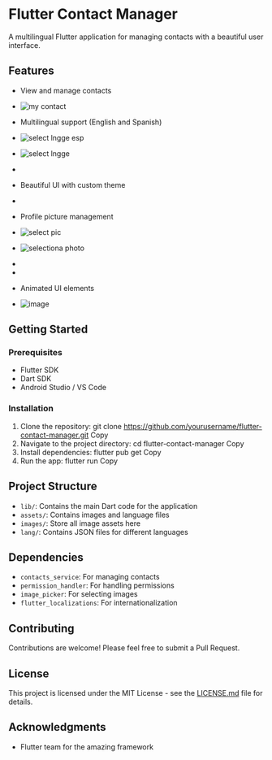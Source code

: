 # Flutter Contact Manager

A multilingual Flutter application for managing contacts with a beautiful user interface.

## Features

- View and manage contacts
- ![my contact](https://github.com/Suetekh/sethamen_25116_assignment4/assets/90240831/36c056dd-693c-4d31-a90c-fca9e4a02a22)

- Multilingual support (English and Spanish)
- ![select lngge esp](https://github.com/Suetekh/sethamen_25116_assignment4/assets/90240831/3da8cf56-111d-4058-8879-c2dfe4fa9ddd)
- ![select lngge](https://github.com/Suetekh/sethamen_25116_assignment4/assets/90240831/3d64b1bd-d97e-4c97-b7bf-4c93e0b48dd1)
- 


- Beautiful UI with custom theme
- 
- Profile picture management
- ![select pic](https://github.com/Suetekh/sethamen_25116_assignment4/assets/90240831/6edee8d7-7d14-44f5-9097-955750a48f71)
- ![selectiona photo](https://github.com/Suetekh/sethamen_25116_assignment4/assets/90240831/5977220e-8dad-462f-bc61-e2838af08bb0)


- 
- 
- Animated UI elements
- ![image](https://github.com/Suetekh/sethamen_25116_assignment4/assets/90240831/4b561eba-4f15-4e96-8e73-b82ed321636e)


## Getting Started

### Prerequisites

- Flutter SDK
- Dart SDK
- Android Studio / VS Code

### Installation

1. Clone the repository:
git clone https://github.com/yourusername/flutter-contact-manager.git
Copy
2. Navigate to the project directory:
cd flutter-contact-manager
Copy
3. Install dependencies:
flutter pub get
Copy
4. Run the app:
flutter run
Copy
## Project Structure

- `lib/`: Contains the main Dart code for the application
- `assets/`: Contains images and language files
- `images/`: Store all image assets here
- `lang/`: Contains JSON files for different languages

## Dependencies

- `contacts_service`: For managing contacts
- `permission_handler`: For handling permissions
- `image_picker`: For selecting images
- `flutter_localizations`: For internationalization

## Contributing

Contributions are welcome! Please feel free to submit a Pull Request.

## License

This project is licensed under the MIT License - see the [LICENSE.md](LICENSE.md) file for details.

## Acknowledgments

- Flutter team for the amazing framework

